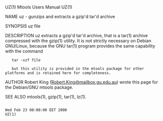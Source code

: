 UZ(1)                                                                                        Mtools Users Manual                                                                                        UZ(1)

NAME
       uz - gunzips and extracts a gzip'd tar'd archive

SYNOPSIS
       uz file

DESCRIPTION
       uz  extracts a gzip'd tar'd archive, that is a tar(1) archive compressed with the gzip(1) utility.  It is not strictly necessary on Debian GNU/Linux, because the GNU tar(1) program provides the same
       capability with the command

       tar -xzf file

       but this utility is provided in the mtools package for other platforms and is retained here for completeness.

AUTHOR
       Robert King (Robert.King@mailbox.gu.edu.au) wrote this page for the Debian/GNU mtools package.

SEE ALSO
       mtools(1), gzip(1), tar(1), lz(1).

                                                                                         Wed Feb 23 00:00:00 EET 2000                                                                                   UZ(1)
